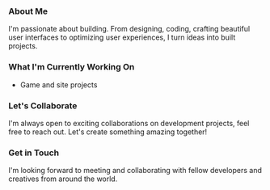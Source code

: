 <!-- Hey there! Welcome to my GitHub profile -->

### About Me

I'm passionate about building. From designing, coding, crafting beautiful user interfaces to optimizing user experiences, I turn ideas into built projects. 

### What I'm Currently Working On

- Game and site projects

### Let's Collaborate

I'm always open to exciting collaborations on development projects, feel free to reach out. Let's create something amazing together!

### Get in Touch

I'm looking forward to meeting and collaborating with fellow developers and creatives from around the world.


